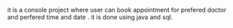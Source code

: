 it is a console project where  user can book appointment for prefered doctor and perfered time and date .
it is done using java and sql.
